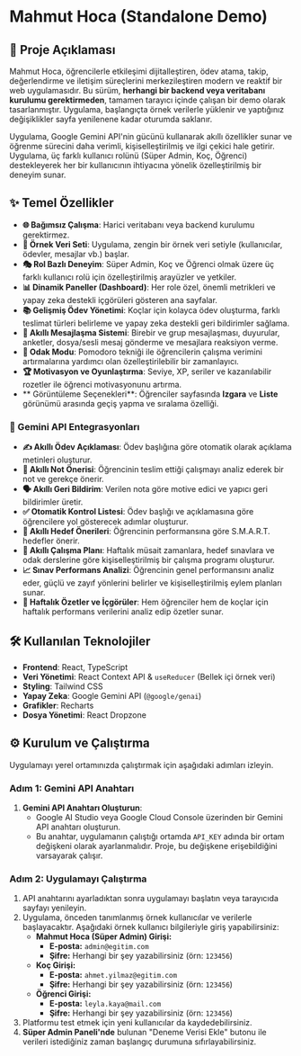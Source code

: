 # Mahmut Hoca (Standalone Demo)

## 🚀 Proje Açıklaması

Mahmut Hoca, öğrencilerle etkileşimi dijitalleştiren, ödev atama, takip, değerlendirme ve iletişim süreçlerini merkezileştiren modern ve reaktif bir web uygulamasıdır. Bu sürüm, **herhangi bir backend veya veritabanı kurulumu gerektirmeden**, tamamen tarayıcı içinde çalışan bir demo olarak tasarlanmıştır. Uygulama, başlangıçta örnek verilerle yüklenir ve yaptığınız değişiklikler sayfa yenilenene kadar oturumda saklanır.

Uygulama, Google Gemini API'nin gücünü kullanarak akıllı özellikler sunar ve öğrenme sürecini daha verimli, kişiselleştirilmiş ve ilgi çekici hale getirir. Uygulama, üç farklı kullanıcı rolünü (Süper Admin, Koç, Öğrenci) destekleyerek her bir kullanıcının ihtiyacına yönelik özelleştirilmiş bir deneyim sunar.

## ✨ Temel Özellikler

- **🌐 Bağımsız Çalışma**: Harici veritabanı veya backend kurulumu gerektirmez.
- **💾 Örnek Veri Seti**: Uygulama, zengin bir örnek veri setiyle (kullanıcılar, ödevler, mesajlar vb.) başlar.
- **🎭 Rol Bazlı Deneyim**: Süper Admin, Koç ve Öğrenci olmak üzere üç farklı kullanıcı rolü için özelleştirilmiş arayüzler ve yetkiler.
- **📊 Dinamik Paneller (Dashboard)**: Her role özel, önemli metrikleri ve yapay zeka destekli içgörüleri gösteren ana sayfalar.
- **📚 Gelişmiş Ödev Yönetimi**: Koçlar için kolayca ödev oluşturma, farklı teslimat türleri belirleme ve yapay zeka destekli geri bildirimler sağlama.
- **💬 Akıllı Mesajlaşma Sistemi**: Birebir ve grup mesajlaşması, duyurular, anketler, dosya/sesli mesaj gönderme ve mesajlara reaksiyon verme.
- **🎯 Odak Modu**: Pomodoro tekniği ile öğrencilerin çalışma verimini artırmalarına yardımcı olan özelleştirilebilir bir zamanlayıcı.
- **🏆 Motivasyon ve Oyunlaştırma**: Seviye, XP, seriler ve kazanılabilir rozetler ile öğrenci motivasyonunu artırma.
- ** Görüntüleme Seçenekleri**: Öğrenciler sayfasında **Izgara** ve **Liste** görünümü arasında geçiş yapma ve sıralama özelliği.

### 🤖 Gemini API Entegrasyonları

- **✍️ Akıllı Ödev Açıklaması**: Ödev başlığına göre otomatik olarak açıklama metinleri oluşturur.
- **💯 Akıllı Not Önerisi**: Öğrencinin teslim ettiği çalışmayı analiz ederek bir not ve gerekçe önerir.
- **🗣️ Akıllı Geri Bildirim**: Verilen nota göre motive edici ve yapıcı geri bildirimler üretir.
- **✅ Otomatik Kontrol Listesi**: Ödev başlığı ve açıklamasına göre öğrencilere yol gösterecek adımlar oluşturur.
- **🎯 Akıllı Hedef Önerileri**: Öğrencinin performansına göre S.M.A.R.T. hedefler önerir.
- **🧠 Akıllı Çalışma Planı**: Haftalık müsait zamanlara, hedef sınavlara ve odak derslerine göre kişiselleştirilmiş bir çalışma programı oluşturur.
- **📈 Sınav Performans Analizi**: Öğrencinin genel performansını analiz eder, güçlü ve zayıf yönlerini belirler ve kişiselleştirilmiş eylem planları sunar.
- **📅 Haftalık Özetler ve İçgörüler**: Hem öğrenciler hem de koçlar için haftalık performans verilerini analiz edip özetler sunar.

## 🛠️ Kullanılan Teknolojiler

- **Frontend**: React, TypeScript
- **Veri Yönetimi**: React Context API & `useReducer` (Bellek içi örnek veri)
- **Styling**: Tailwind CSS
- **Yapay Zeka**: Google Gemini API (`@google/genai`)
- **Grafikler**: Recharts
- **Dosya Yönetimi**: React Dropzone

## ⚙️ Kurulum ve Çalıştırma

Uygulamayı yerel ortamınızda çalıştırmak için aşağıdaki adımları izleyin.

### Adım 1: Gemini API Anahtarı

1.  **Gemini API Anahtarı Oluşturun**:
    *   Google AI Studio veya Google Cloud Console üzerinden bir Gemini API anahtarı oluşturun.
    *   Bu anahtar, uygulamanın çalıştığı ortamda `API_KEY` adında bir ortam değişkeni olarak ayarlanmalıdır. Proje, bu değişkene erişebildiğini varsayarak çalışır.

### Adım 2: Uygulamayı Çalıştırma

1.  API anahtarını ayarladıktan sonra uygulamayı başlatın veya tarayıcıda sayfayı yenileyin.
2.  Uygulama, önceden tanımlanmış örnek kullanıcılar ve verilerle başlayacaktır. Aşağıdaki örnek kullanıcı bilgileriyle giriş yapabilirsiniz:
    *   **Mahmut Hoca (Süper Admin) Girişi:**
        *   **E-posta:** `admin@egitim.com`
        *   **Şifre:** Herhangi bir şey yazabilirsiniz (örn: `123456`)
    *   **Koç Girişi:**
        *   **E-posta:** `ahmet.yilmaz@egitim.com`
        *   **Şifre:** Herhangi bir şey yazabilirsiniz (örn: `123456`)
    *   **Öğrenci Girişi:**
        *   **E-posta:** `leyla.kaya@mail.com`
        *   **Şifre:** Herhangi bir şey yazabilirsiniz (örn: `123456`)
3.  Platformu test etmek için yeni kullanıcılar da kaydedebilirsiniz.
4.  **Süper Admin Paneli'nde** bulunan "Deneme Verisi Ekle" butonu ile verileri istediğiniz zaman başlangıç durumuna sıfırlayabilirsiniz.